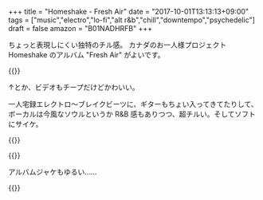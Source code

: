 +++
title = "Homeshake - Fresh Air"
date = "2017-10-01T13:13:13+09:00"
tags = ["music","electro","lo-fi","alt r&b","chill","downtempo","psychedelic"]
draft = false
amazon = "B01NADHRFB"
+++

ちょっと表現しにくい独特のチル感。
カナダのお一人様プロジェクト Homeshake のアルバム "Fresh Air" がよいです。

{{<youtube src="0aOzT11GMKM" title="Homeshake - Every Single Thing">}}

↑とか、ビデオもチープだけどかわいい。

一人宅録エレクトロ〜ブレイクビーツに、ギターもちょい入ってきてたりして、ボーカルは今風なソウルというか R&B 感もありつつ、超チルい。そしてソフトにサイケ。

{{<youtube src="9kHdsIAR5Ls" title="Homeshake - Khmlwugh">}}

{{<youtube src="S9mBjRCIN6Y" title="Getting Down Pt II (He's Cooling Down)">}}

アルバムジャケもゆるい……

{{<amazon asin="B01NADHRFB" title="Homeshake - Fresh Air">}}
